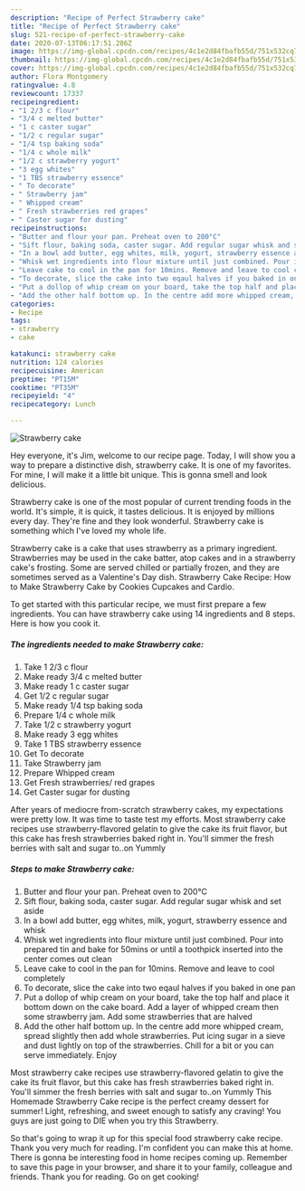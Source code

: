 ```yaml
---
description: "Recipe of Perfect Strawberry cake"
title: "Recipe of Perfect Strawberry cake"
slug: 521-recipe-of-perfect-strawberry-cake
date: 2020-07-13T06:17:51.286Z
image: https://img-global.cpcdn.com/recipes/4c1e2d84fbafb55d/751x532cq70/strawberry-cake-recipe-main-photo.jpg
thumbnail: https://img-global.cpcdn.com/recipes/4c1e2d84fbafb55d/751x532cq70/strawberry-cake-recipe-main-photo.jpg
cover: https://img-global.cpcdn.com/recipes/4c1e2d84fbafb55d/751x532cq70/strawberry-cake-recipe-main-photo.jpg
author: Flora Montgomery
ratingvalue: 4.8
reviewcount: 17337
recipeingredient:
- "1 2/3 c flour"
- "3/4 c melted butter"
- "1 c caster sugar"
- "1/2 c regular sugar"
- "1/4 tsp baking soda"
- "1/4 c whole milk"
- "1/2 c strawberry yogurt"
- "3 egg whites"
- "1 TBS strawberry essence"
- " To decorate"
- " Strawberry jam"
- " Whipped cream"
- " Fresh strawberries red grapes"
- " Caster sugar for dusting"
recipeinstructions:
- "Butter and flour your pan. Preheat oven to 200°C"
- "Sift flour, baking soda, caster sugar. Add regular sugar whisk and set aside"
- "In a bowl add butter, egg whites, milk, yogurt, strawberry essence and whisk"
- "Whisk wet ingredients into flour mixture until just combined. Pour into prepared tin and bake for 50mins or until a toothpick inserted into the center comes out clean"
- "Leave cake to cool in the pan for 10mins. Remove and leave to cool completely"
- "To decorate, slice the cake into two eqaul halves if you baked in one pan"
- "Put a dollop of whip cream on your board, take the top half and place it bottom down on the cake board. Add a layer of whipped cream then some strawberry jam. Add some strawberries that are halved"
- "Add the other half bottom up. In the centre add more whipped cream, spread slightly then add whole strawberries. Put icing sugar in a sieve and dust lightly on top of the strawberries. Chill for a bit or you can serve immediately. Enjoy"
categories:
- Recipe
tags:
- strawberry
- cake

katakunci: strawberry cake 
nutrition: 124 calories
recipecuisine: American
preptime: "PT15M"
cooktime: "PT35M"
recipeyield: "4"
recipecategory: Lunch

---
```



![Strawberry cake](https://img-global.cpcdn.com/recipes/4c1e2d84fbafb55d/751x532cq70/strawberry-cake-recipe-main-photo.jpg)

Hey everyone, it's Jim, welcome to our recipe page. Today, I will show you a way to prepare a distinctive dish, strawberry cake. It is one of my favorites. For mine, I will make it a little bit unique. This is gonna smell and look delicious.

Strawberry cake is one of the most popular of current trending foods in the world. It's simple, it is quick, it tastes delicious. It is enjoyed by millions every day. They're fine and they look wonderful. Strawberry cake is something which I've loved my whole life.

Strawberry cake is a cake that uses strawberry as a primary ingredient. Strawberries may be used in the cake batter, atop cakes and in a strawberry cake&#39;s frosting. Some are served chilled or partially frozen, and they are sometimes served as a Valentine&#39;s Day dish. Strawberry Cake Recipe: How to Make Strawberry Cake by Cookies Cupcakes and Cardio.


To get started with this particular recipe, we must first prepare a few ingredients. You can have strawberry cake using 14 ingredients and 8 steps. Here is how you cook it.

<!--inarticleads1-->

##### The ingredients needed to make Strawberry cake:

1. Take 1 2/3 c flour
1. Make ready 3/4 c melted butter
1. Make ready 1 c caster sugar
1. Get 1/2 c regular sugar
1. Make ready 1/4 tsp baking soda
1. Prepare 1/4 c whole milk
1. Take 1/2 c strawberry yogurt
1. Make ready 3 egg whites
1. Take 1 TBS strawberry essence
1. Get  To decorate
1. Take  Strawberry jam
1. Prepare  Whipped cream
1. Get  Fresh strawberries/ red grapes
1. Get  Caster sugar for dusting


After years of mediocre from-scratch strawberry cakes, my expectations were pretty low. It was time to taste test my efforts. Most strawberry cake recipes use strawberry-flavored gelatin to give the cake its fruit flavor, but this cake has fresh strawberries baked right in. You&#39;ll simmer the fresh berries with salt and sugar to..on Yummly 

<!--inarticleads2-->

##### Steps to make Strawberry cake:

1. Butter and flour your pan. Preheat oven to 200°C
1. Sift flour, baking soda, caster sugar. Add regular sugar whisk and set aside
1. In a bowl add butter, egg whites, milk, yogurt, strawberry essence and whisk
1. Whisk wet ingredients into flour mixture until just combined. Pour into prepared tin and bake for 50mins or until a toothpick inserted into the center comes out clean
1. Leave cake to cool in the pan for 10mins. Remove and leave to cool completely
1. To decorate, slice the cake into two eqaul halves if you baked in one pan
1. Put a dollop of whip cream on your board, take the top half and place it bottom down on the cake board. Add a layer of whipped cream then some strawberry jam. Add some strawberries that are halved
1. Add the other half bottom up. In the centre add more whipped cream, spread slightly then add whole strawberries. Put icing sugar in a sieve and dust lightly on top of the strawberries. Chill for a bit or you can serve immediately. Enjoy


Most strawberry cake recipes use strawberry-flavored gelatin to give the cake its fruit flavor, but this cake has fresh strawberries baked right in. You&#39;ll simmer the fresh berries with salt and sugar to..on Yummly This Homemade Strawberry Cake recipe is the perfect creamy dessert for summer! Light, refreshing, and sweet enough to satisfy any craving! You guys are just going to DIE when you try this Strawberry. 

So that's going to wrap it up for this special food strawberry cake recipe. Thank you very much for reading. I'm confident you can make this at home. There is gonna be interesting food in home recipes coming up. Remember to save this page in your browser, and share it to your family, colleague and friends. Thank you for reading. Go on get cooking!
